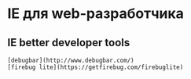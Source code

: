 IE для web-разработчика
=======================


IE better developer tools
-------------------------
	[debugbar](http://www.debugbar.com/)
	[firebug lite](https://getfirebug.com/firebuglite)